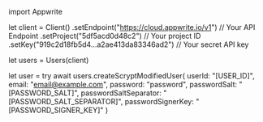 import Appwrite

let client = Client()
    .setEndpoint("https://cloud.appwrite.io/v1") // Your API Endpoint
    .setProject("5df5acd0d48c2") // Your project ID
    .setKey("919c2d18fb5d4...a2ae413da83346ad2") // Your secret API key

let users = Users(client)

let user = try await users.createScryptModifiedUser(
    userId: "[USER_ID]",
    email: "email@example.com",
    password: "password",
    passwordSalt: "[PASSWORD_SALT]",
    passwordSaltSeparator: "[PASSWORD_SALT_SEPARATOR]",
    passwordSignerKey: "[PASSWORD_SIGNER_KEY]"
)

